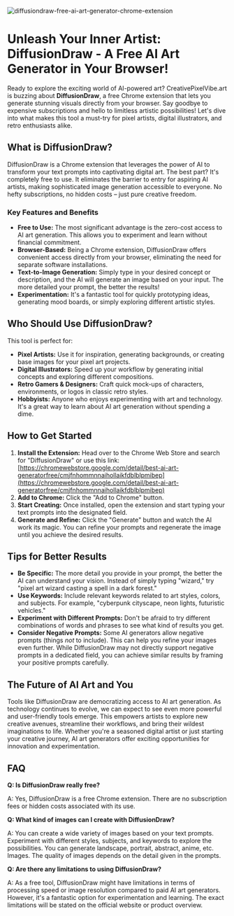 ![diffusiondraw-free-ai-art-generator-chrome-extension](https://images.pexels.com/photos/18069158/pexels-photo-18069158.png?auto=compress&cs=tinysrgb&fit=crop&h=627&w=1200)

# Unleash Your Inner Artist: DiffusionDraw - A Free AI Art Generator in Your Browser!

Ready to explore the exciting world of AI-powered art? CreativePixelVibe.art is buzzing about **DiffusionDraw**, a free Chrome extension that lets you generate stunning visuals directly from your browser. Say goodbye to expensive subscriptions and hello to limitless artistic possibilities! Let's dive into what makes this tool a must-try for pixel artists, digital illustrators, and retro enthusiasts alike.

## What is DiffusionDraw?

DiffusionDraw is a Chrome extension that leverages the power of AI to transform your text prompts into captivating digital art. The best part? It's completely free to use. It eliminates the barrier to entry for aspiring AI artists, making sophisticated image generation accessible to everyone. No hefty subscriptions, no hidden costs – just pure creative freedom.

### Key Features and Benefits

*   **Free to Use:** The most significant advantage is the zero-cost access to AI art generation. This allows you to experiment and learn without financial commitment.
*   **Browser-Based:** Being a Chrome extension, DiffusionDraw offers convenient access directly from your browser, eliminating the need for separate software installations.
*   **Text-to-Image Generation:** Simply type in your desired concept or description, and the AI will generate an image based on your input. The more detailed your prompt, the better the results!
*   **Experimentation:** It's a fantastic tool for quickly prototyping ideas, generating mood boards, or simply exploring different artistic styles.

## Who Should Use DiffusionDraw?

This tool is perfect for:

*   **Pixel Artists:** Use it for inspiration, generating backgrounds, or creating base images for your pixel art projects.
*   **Digital Illustrators:** Speed up your workflow by generating initial concepts and exploring different compositions.
*   **Retro Gamers & Designers:** Craft quick mock-ups of characters, environments, or logos in classic retro styles.
*   **Hobbyists:** Anyone who enjoys experimenting with art and technology. It's a great way to learn about AI art generation without spending a dime.

## How to Get Started

1.  **Install the Extension:** Head over to the Chrome Web Store and search for "DiffusionDraw" or use this link: [https://chromewebstore.google.com/detail/best-ai-art-generatorfree/cmjfnhommnnaihollaikfdblblpmibep](https://chromewebstore.google.com/detail/best-ai-art-generatorfree/cmjfnhommnnaihollaikfdblblpmibep)
2.  **Add to Chrome:** Click the "Add to Chrome" button.
3.  **Start Creating:** Once installed, open the extension and start typing your text prompts into the designated field.
4.  **Generate and Refine:** Click the "Generate" button and watch the AI work its magic. You can refine your prompts and regenerate the image until you achieve the desired results.

## Tips for Better Results

*   **Be Specific:** The more detail you provide in your prompt, the better the AI can understand your vision. Instead of simply typing "wizard," try "pixel art wizard casting a spell in a dark forest." 
*   **Use Keywords:** Include relevant keywords related to art styles, colors, and subjects. For example, "cyberpunk cityscape, neon lights, futuristic vehicles."
*   **Experiment with Different Prompts:** Don't be afraid to try different combinations of words and phrases to see what kind of results you get. 
*   **Consider Negative Prompts:** Some AI generators allow negative prompts (things *not* to include). This can help you refine your images even further. While DiffusionDraw may not directly support negative prompts in a dedicated field, you can achieve similar results by framing your positive prompts carefully.

## The Future of AI Art and You

Tools like DiffusionDraw are democratizing access to AI art generation. As technology continues to evolve, we can expect to see even more powerful and user-friendly tools emerge. This empowers artists to explore new creative avenues, streamline their workflows, and bring their wildest imaginations to life. Whether you're a seasoned digital artist or just starting your creative journey, AI art generators offer exciting opportunities for innovation and experimentation.

## FAQ

**Q: Is DiffusionDraw really free?**

A: Yes, DiffusionDraw is a free Chrome extension. There are no subscription fees or hidden costs associated with its use.

**Q: What kind of images can I create with DiffusionDraw?**

A: You can create a wide variety of images based on your text prompts. Experiment with different styles, subjects, and keywords to explore the possibilities. You can generate landscape, portrait, abstract, anime, etc. Images. The quality of images depends on the detail given in the prompts.

**Q: Are there any limitations to using DiffusionDraw?**

A: As a free tool, DiffusionDraw might have limitations in terms of processing speed or image resolution compared to paid AI art generators. However, it's a fantastic option for experimentation and learning. The exact limitations will be stated on the official website or product overview.
